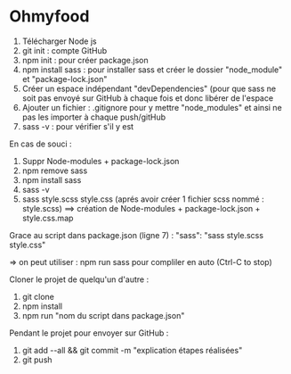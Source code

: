 # Ohmyfood

1. Télécharger Node js
2. git init : compte GitHub
3. npm init : pour créer package.json
4. npm install sass : pour installer sass et créer le dossier "node_module" et "package-lock.json"
5. Créer un espace indépendant "devDependencies" (pour que sass ne soit pas envoyé sur GitHub à chaque fois 
et donc libérer de l'espace
6. Ajouter un fichier : .gitignore pour y mettre "node_modules" et ainsi ne pas les importer à chaque push/gitHub
7. sass -v : pour vérifier s'il y est 

En cas de souci : 
1. Suppr Node-modules + package-lock.json
2. npm remove sass
3. npm install sass
4. sass -v
5. sass style.scss style.css (aprés avoir créer 1 fichier scss nommé : style.scss)
==> création de Node-modules + package-lock.json + style.css.map

Grace au script dans package.json (ligne 7) : "sass": "sass style.scss style.css" 

=> on peut utiliser : npm run sass pour compliler en auto (Ctrl-C to stop)

Cloner le projet de quelqu'un d'autre :
1. git clone
2. npm install
3. npm run "nom du script dans package.json"


Pendant le projet pour envoyer sur GitHub :
1. git add --all && git commit -m "explication étapes réalisées"
2. git push

